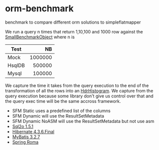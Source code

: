 orm-benchmark
=============

benchmark to compare different orm solutions to simpleflatmapper


We run a query n times that return 1,10,100 and 1000 row against the [SmallBenchmarkObject](/src/main/java/org/sfm/beans/SmallBenchmarkObject.java) where n is

|Test|NB|
|------|------:|
|Mock|1000000|
|HsqlDB|500000|
|Mysql|100000|
 
We capture the time it takes from the query execution to the end of the transformation of all the rows into an [HdrHistogram](https://github.com/HdrHistogram/HdrHistogram). 
We capture from the query execution because some library don't give us control over that and the query exec time will be the same accross framework.




- SFM Static uses a predefined list of the columns
- SFM Dynamic will use the ResultSetMetadata
- SFM Dynamic NoASM will use the ResultSetMetadata but not use asm
- [Sql2o 1.5.1](http://www.sql2o.org)
- [Hibernate 4.3.6.Final](http://hibernate.org/)
- [MyBatis 3.2.7](http://mybatis.github.io/mybatis-3/)
- [Spring Roma](https://github.com/serkan-ozal/spring-jdbc-roma-impl)
